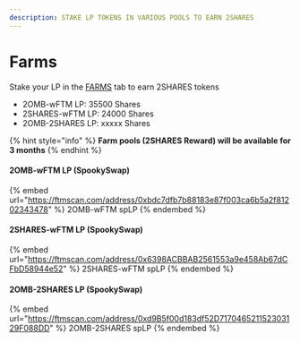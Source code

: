 ```yaml
---
description: STAKE LP TOKENS IN VARIOUS POOLS TO EARN 2SHARES
---
```


# Farms

&#x20;Stake your LP in the [FARMS](https://2omb.finance/farms) tab to earn 2SHARES tokens

* 2OMB-wFTM LP: 35500 Shares
* 2SHARES-wFTM LP: 24000 Shares
* 2OMB-2SHARES LP: xxxxx Shares

{% hint style="info" %}
**Farm pools (2SHARES Reward) will be available for 3 months**
{% endhint %}

#### 2OMB-wFTM LP (SpookySwap)

{% embed url="https://ftmscan.com/address/0xbdc7dfb7b88183e87f003ca6b5a2f81202343478" %}
2OMB-wFTM spLP
{% endembed %}

#### 2SHARES-wFTM LP (SpookySwap)

{% embed url="https://ftmscan.com/address/0x6398ACBBAB2561553a9e458Ab67dCFbD58944e52" %}
2SHARES-wFTM spLP
{% endembed %}

#### 2OMB-2SHARES LP (SpookySwap)

{% embed url="https://ftmscan.com/address/0xd9B5f00d183df52D717046521152303129F088DD" %}
2OMB-2SHARES spLP
{% endembed %}
